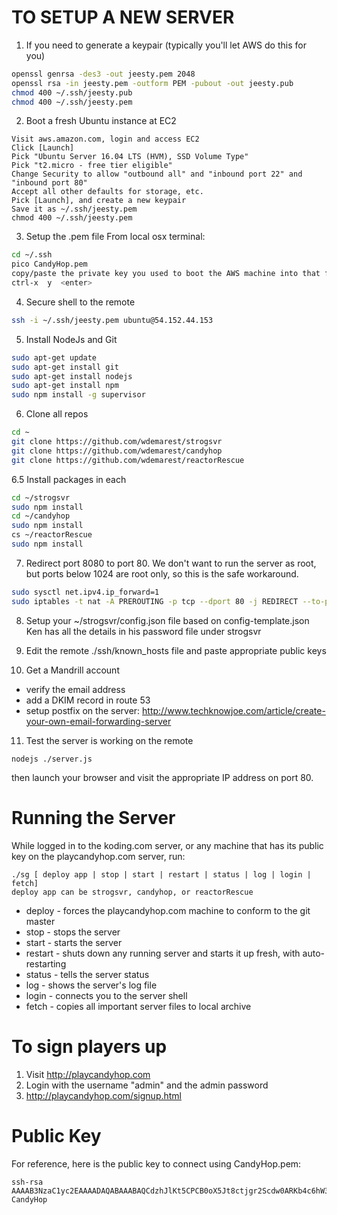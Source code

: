# TO SETUP A NEW SERVER

1. If you need to generate a keypair (typically you'll let AWS do this for you)
```bash
openssl genrsa -des3 -out jeesty.pem 2048
openssl rsa -in jeesty.pem -outform PEM -pubout -out jeesty.pub
chmod 400 ~/.ssh/jeesty.pub
chmod 400 ~/.ssh/jeesty.pem
```

2. Boot a fresh Ubuntu instance at EC2
```
Visit aws.amazon.com, login and access EC2
Click [Launch]
Pick "Ubuntu Server 16.04 LTS (HVM), SSD Volume Type"
Pick "t2.micro - free tier eligible"
Change Security to allow "outbound all" and "inbound port 22" and "inbound port 80"
Accept all other defaults for storage, etc.
Pick [Launch], and create a new keypair
Save it as ~/.ssh/jeesty.pem
chmod 400 ~/.ssh/jeesty.pem
```

3. Setup the .pem file
From local osx terminal:
```bash
cd ~/.ssh
pico CandyHop.pem
copy/paste the private key you used to boot the AWS machine into that file
ctrl-x  y  <enter>
```

4. Secure shell to the remote
```bash
ssh -i ~/.ssh/jeesty.pem ubuntu@54.152.44.153
```

5. Install NodeJs and Git
```bash
sudo apt-get update
sudo apt-get install git
sudo apt-get install nodejs
sudo apt-get install npm
sudo npm install -g supervisor
```

6. Clone all repos
```bash
cd ~
git clone https://github.com/wdemarest/strogsvr
git clone https://github.com/wdemarest/candyhop
git clone https://github.com/wdemarest/reactorRescue
```

6.5 Install packages in each
```bash
cd ~/strogsvr
sudo npm install
cd ~/candyhop
sudo npm install
cs ~/reactorRescue
sudo npm install
```

7. Redirect port 8080 to port 80. We don't want to run the server as root, but ports below 1024 are root only, so this is the safe workaround.
```bash
sudo sysctl net.ipv4.ip_forward=1
sudo iptables -t nat -A PREROUTING -p tcp --dport 80 -j REDIRECT --to-port 8080
```

8. Setup your ~/strogsvr/config.json file based on config-template.json
Ken has all the details in his password file under strogsvr

9. Edit the remote ./ssh/known_hosts file and paste appropriate public keys

10. Get a Mandrill account
   - verify the email address
   - add a DKIM record in route 53
- setup postfix on the server:
   http://www.techknowjoe.com/article/create-your-own-email-forwarding-server

11. Test the server is working on the remote
```
nodejs ./server.js
```
then launch your browser and visit the appropriate IP address on port 80.

# Running the Server

While logged in to the koding.com server, or any machine that has its public key on
the playcandyhop.com server, run:

    ./sg [ deploy app | stop | start | restart | status | log | login | fetch]
    deploy app can be strogsvr, candyhop, or reactorRescue

* deploy - forces the playcandyhop.com machine to conform to the git master
* stop - stops the server
* start - starts the server
* restart - shuts down any running server and starts it up fresh, with auto-restarting
* status - tells the server status
* log - shows the server's log file
* login - connects you to the server shell
* fetch - copies all important server files to local archive

# To sign players up

1. Visit http://playcandyhop.com
2. Login with the username "admin" and the admin password
3. http://playcandyhop.com/signup.html

# Public Key

For reference, here is the public key to connect using CandyHop.pem:
```
ssh-rsa AAAAB3NzaC1yc2EAAAADAQABAAABAQCdzhJlKt5CPCB0oX5Jt8ctjgr2Scdw0ARKb4c6hW3rqHzGU8K7q+W4ulVIGJzrCB5o1lVvcfzEPu37rdon1VngZMHAhEtf5SyNxIbOBqXrCpge2UvMUDW8fxOez1O+pVotx4IYoC1jzwfJEWD6LFmGUuKVxTxbkUCNmPiosECGBMEHvrsOWsFL9vUXhp/WrnMPP/KGCMN6Wm0W1kxlv8ISp6tQ8Zi3u4by0C+5FSKW7Ta5Z9EzdxKRMVyPw0Kw3Y9QiLYEoSkM5B3UcXtK+eCL2AR8nE/ul/kRdG/QfDrW3Bf+QDX5MClCVXtk0qIn7q/U65kr4embszEwOBzB8BAB CandyHop
```
